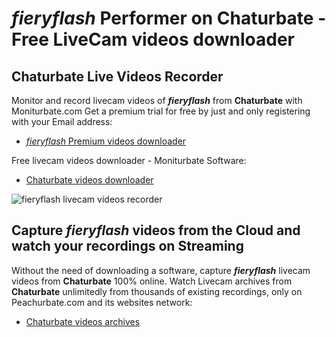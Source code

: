 # _fieryflash_ Performer on Chaturbate - Free LiveCam videos downloader

## Chaturbate Live Videos Recorder

Monitor and record livecam videos of **_fieryflash_** from **Chaturbate** with Moniturbate.com
Get a premium trial for free by just and only registering with your Email address:
* [_fieryflash_ Premium videos downloader](https://moniturbate.com/request-demo-licence-key.html)

Free livecam videos downloader - Moniturbate Software:
* [Chaturbate videos downloader](https://moniturbate.com/moniturbate-download-software.html)

![_fieryflash_ livecam videos recorder](https://peachurnet.com/templates/moniturbate-software.png)


## Capture _fieryflash_ videos from the Cloud and watch your recordings on Streaming

Without the need of downloading a software, capture **_fieryflash_** livecam videos from **Chaturbate** 100% online.
Watch Livecam archives from **Chaturbate** unlimitedly from thousands of existing recordings, only on Peachurbate.com and its websites network:
* [Chaturbate videos archives](https://peachurnet.com/)